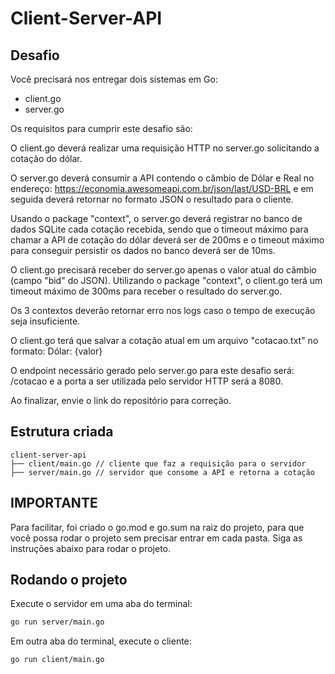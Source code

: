 # Client-Server-API

## Desafio

Você precisará nos entregar dois sistemas em Go:

- client.go
- server.go

Os requisitos para cumprir este desafio são:

O client.go deverá realizar uma requisição HTTP no server.go solicitando a cotação do dólar.

O server.go deverá consumir a API contendo o câmbio de Dólar e Real no endereço: https://economia.awesomeapi.com.br/json/last/USD-BRL e em seguida deverá retornar no formato JSON o resultado para o cliente.

Usando o package "context", o server.go deverá registrar no banco de dados SQLite cada cotação recebida, sendo que o timeout máximo para chamar a API de cotação do dólar deverá ser de 200ms e o timeout máximo para conseguir persistir os dados no banco deverá ser de 10ms.

O client.go precisará receber do server.go apenas o valor atual do câmbio (campo "bid" do JSON). Utilizando o package "context", o client.go terá um timeout máximo de 300ms para receber o resultado do server.go.

Os 3 contextos deverão retornar erro nos logs caso o tempo de execução seja insuficiente.

O client.go terá que salvar a cotação atual em um arquivo "cotacao.txt" no formato: Dólar: {valor}

O endpoint necessário gerado pelo server.go para este desafio será: /cotacao e a porta a ser utilizada pelo servidor HTTP será a 8080.

Ao finalizar, envie o link do repositório para correção.

## Estrutura criada

```
client-server-api
├── client/main.go // cliente que faz a requisição para o servidor
├── server/main.go // servidor que consome a API e retorna a cotação
```

## IMPORTANTE

Para facilitar, foi criado o go.mod e go.sum na raiz do projeto, para que você possa rodar o projeto sem precisar entrar em cada pasta. Siga as instruções abaixo para rodar o projeto.

## Rodando o projeto

Execute o servidor em uma aba do terminal:

```bash
go run server/main.go
```

Em outra aba do terminal, execute o cliente:

```bash
go run client/main.go
```
